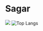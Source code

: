 # Sagar
![](https://visitor-badge.laobi.icu/badge?page_id=Sagar-Sah.Sagar-Sah)
![Top Langs](https://github-readme-stats.vercel.app/api/top-langs/?username=Sagar-Sah&theme=tokyonight)

